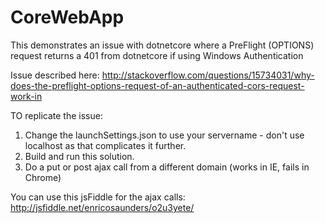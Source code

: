 # CoreWebApp
This demonstrates an issue with dotnetcore where a PreFlight (OPTIONS) request returns a 401 from dotnetcore if using Windows Authentication

Issue described here:
http://stackoverflow.com/questions/15734031/why-does-the-preflight-options-request-of-an-authenticated-cors-request-work-in

TO replicate the issue:
1) Change the launchSettings.json to use your servername - don't use localhost as that complicates it further.
2) Build and run this solution. 
3) Do a put or post ajax call from a different domain (works in IE, fails in Chrome)

You can use this jsFiddle for the ajax calls:
http://jsfiddle.net/enricosaunders/o2u3yete/

